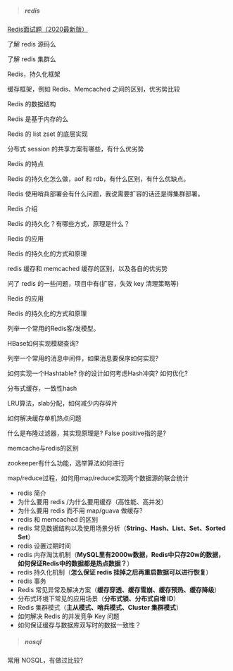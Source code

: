 > ##### redis



[Redis面试题（2020最新版）](https://mp.weixin.qq.com/s/ADJ_ig7GwserpE1_xqNknQ)



了解 redis 源码么 

了解 redis 集群么 

Redis，持久化框架 

缓存框架，例如 Redis、Memcached 之间的区别，优劣势比较 

Redis 的数据结构 

Redis 是基于内存的么 

Redis 的 list zset 的底层实现 

分布式 session 的共享方案有哪些，有什么优劣势 

Redis 的特点 

Redis 的持久化怎么做，aof 和 rdb，有什么区别，有什么优缺点。 

Redis 使用哨兵部署会有什么问题，我说需要扩容的话还是得集群部署。 

Redis 介绍 

Redis 的持久化？有哪些方式，原理是什么？ 

Redis 的应用 

Redis 的持久化的方式和原理 

redis 缓存和 memcached 缓存的区别，以及各自的优劣势 

问了 redis 的一些问题，项目中有(扩容，失效 key 清理策略等) 

Redis 的应用 

Redis 的持久化的方式和原理 

列举一个常用的Redis客/发模型。

HBase如何实现模糊查询?

列举一个常用的消息中间件，如果消息要保序如何实现?

如何实现一个Hashtable? 你的设计如何考虑Hash冲突? 如何优化?

分布式缓存，一致性hash

LRU算法，slab分配，如何减少内存碎片

如何解决缓存单机热点问题

什么是布隆过滤器，其实现原理是? False positive指的是?

memcache与redis的区别

zookeeper有什么功能，选举算法如何进行

map/reduce过程，如何用map/reduce实现两个数据源的联合统计



- redis 简介
- 为什么要用 redis /为什么要用缓存（高性能、高并发）
- 为什么要用 redis 而不用 map/guava 做缓存?
- redis 和 memcached 的区别
- redis 常见数据结构以及使用场景分析（**String、Hash、List、Set、Sorted Set**）
- redis 设置过期时间
- redis 内存淘汰机制（**MySQL里有2000w数据，Redis中只存20w的数据，如何保证Redis中的数据都是热点数据？**）
- redis 持久化机制（**怎么保证 redis 挂掉之后再重启数据可以进行恢复**）
- redis 事务
- Redis 常见异常及解决方案（**缓存穿透、缓存雪崩、缓存预热、缓存降级**）
- 分布式环境下常见的应用场景（**分布式锁、分布式自增 ID**）
- Redis 集群模式（**主从模式、哨兵模式、Cluster 集群模式**）
- 如何解决 Redis 的并发竞争 Key 问题
- 如何保证缓存与数据库双写时的数据一致性？

> ##### nosql

常用 NOSQL，有做过比较? 


